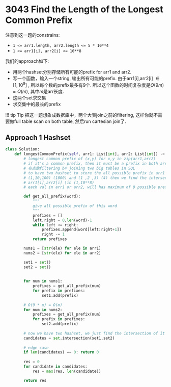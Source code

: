 # 3043 Find the Length of the Longest Common Prefix

注意到这一题的constrains:

- `1 <= arr1.length, arr2.length <= 5 * 10**4`
- `1 <= arr1[i], arr2[i] <= 10**8`

我们的approach如下:

- 用两个hashset分别存储所有可能的prefix for arr1 and arr2.
- 写一个函数，输入一个string, 输出所有可能的prefix. 由于arr1[i],arr2[i] $\in [1,10^8]$ , 所以每个数的prefix最多有9个. 所以这个函数的时间复杂度是$O(9m)\approx O(m)$, 其中$m$是arr长度.
- 这两个set求交集
- 求交集中的最长的prefix

!!! tip Tip
    把这一题想象成数据库中，两个大表join之前的filtering, 这样你就不需要做full table scan on both table, 然后run cartesian join了.


    



## Approach 1 Hashset

```python
class Solution:
    def longestCommonPrefix(self, arr1: List[int], arr2: List[int]) -> int:
        # longest common prefix of (x,y) for x,y in zip(arr1,arr2)
        # if it's a common prefix, then it must be a prefix in both arrays
        # 有点像filtering b4 joining two big tables in SQL
        # to have two hashset to store the all possible prefix in arr1 and arr2, respectively
        # (1,10,100) (1000) and (1 ,2 ,3) (4) then we find the intersection between a and b. finally we compute for the longest
        # arr1[i],arr2[i] \in (1,10**8)
        # each val in arr1 or arr2, will has maximum of 9 possible prefixes

        def get_all_prefix(word):
            """
            give all possible prefix of this word
            """
            prefixes = []
            left,right = 0,len(word)-1
            while left <= right:
                prefixes.append(word[left:right+1])
                right -= 1
            return prefixes

        nums1 = [str(ele) for ele in arr1]
        nums2 = [str(ele) for ele in arr2]

        set1 = set()
        set2 = set()
        
        
        for num in nums1:
            prefixes = get_all_prefix(num)
            for prefix in prefixes:
                set1.add(prefix)
        
        # O(9 * m) = O(m)
        for num in nums2:
            prefixes = get_all_prefix(num)
            for prefix in prefixes:
                set2.add(prefix)
        
        # now we have two hashset, we just find the intersection of it
        candidates = set.intersection(set1,set2)
        
        # edge case
        if len(candidates) == 0: return 0
        
        res = 0
        for candidate in candidates:
            res = max(res, len(candidate))

        return res
```